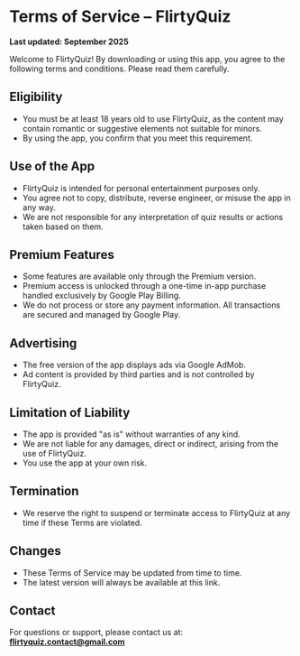 # Terms of Service – FlirtyQuiz

**Last updated: September 2025**

Welcome to FlirtyQuiz! By downloading or using this app, you agree to the following terms and conditions. Please read them carefully.

## Eligibility
- You must be at least 18 years old to use FlirtyQuiz, as the content may contain romantic or suggestive elements not suitable for minors.  
- By using the app, you confirm that you meet this requirement.

## Use of the App
- FlirtyQuiz is intended for personal entertainment purposes only.  
- You agree not to copy, distribute, reverse engineer, or misuse the app in any way.  
- We are not responsible for any interpretation of quiz results or actions taken based on them.

## Premium Features
- Some features are available only through the Premium version.  
- Premium access is unlocked through a one-time in-app purchase handled exclusively by Google Play Billing.  
- We do not process or store any payment information. All transactions are secured and managed by Google Play.

## Advertising
- The free version of the app displays ads via Google AdMob.  
- Ad content is provided by third parties and is not controlled by FlirtyQuiz.  

## Limitation of Liability
- The app is provided "as is" without warranties of any kind.  
- We are not liable for any damages, direct or indirect, arising from the use of FlirtyQuiz.  
- You use the app at your own risk.

## Termination
- We reserve the right to suspend or terminate access to FlirtyQuiz at any time if these Terms are violated.  

## Changes
- These Terms of Service may be updated from time to time.  
- The latest version will always be available at this link.  

## Contact
For questions or support, please contact us at:  
**flirtyquiz.contact@gmail.com**
